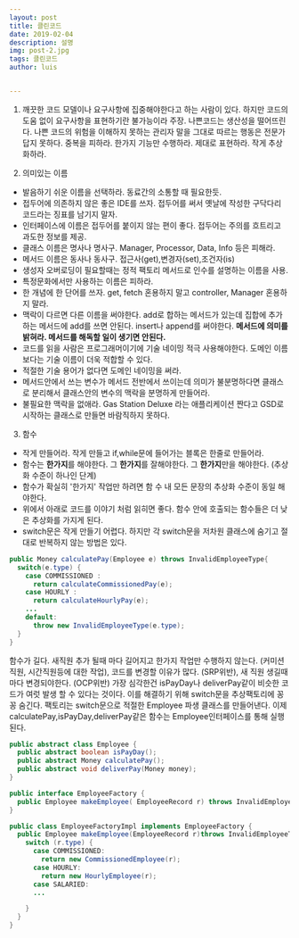 ```yaml
---
layout: post
title: 클린코드
date: 2019-02-04
description: 설명
img: post-2.jpg
tags: 클린코드
author: luis


---
```

1. 깨끗한 코드
모델이나 요구사항에 집중해야한다고 하는 사람이 있다. 하지만 코드의 도움 없이 요구사항을 표현하기란 불가능이라 주장.
나쁜코드는 생산성을 떨어뜨린다.
나쁜 코드의 위험을 이해하지 못하는 관리자 말을 그대로 따르는 행동은 전문가답지 못하다.
중복을 피하라. 한가지 기능만 수행하라. 제대로 표현하라. 작게 추상화하라.

2. 의미있는 이름
- 발음하기 쉬운 이름을 선택하라. 동료간의 소통할 때 필요한듯.
- 접두어에 의존하지 않은 좋은 IDE를 쓰자. 접두어를 써서 옛날에 작성한 구닥다리 코드라는 징표를 남기지 말자.
- 인터페이스에 이름은 접두어를 붙이지 않는 편이 좋다. 접두어는 주의를 흐트리고 과도한 정보를 제공.
- 클래스 이름은 명사나 명사구. Manager, Processor, Data, Info 등은 피해라.
- 메서드 이름은 동사나 동사구. 접근사(get),변경자(set),조건자(is)
- 생성자 오버로딩이 필요할때는 정적 팩토리 메서드로 인수를 설명하는 이름을 사용.
- 특정문화에서만 사용하는 이름은 피하라.
- 한 개념에 한 단어를 쓰자. get, fetch 혼용하지 말고 controller, Manager 혼용하지 말라.
- 맥락이 다르면 다른 이름을 써야한다. add로 합하는 메서드가 있는데 집합에 추가하는 메서드에 add를 쓰면 안된다. insert나 append를 써야한다. **메서드에 의미를 밝혀라. 메서드를 해독할 일이 생기면 안된다.**
- 코드를 읽을 사람은 프로그래머이기에 기술 네이밍 적극 사용해야한다. 도메인 이름보다는 기술 이름이 더욱 적합할 수 있다.
- 적절한 기술 용어가 없다면 도메인 네이밍을 써라.
- 메서드안에서 쓰는 변수가 메서드 전반에서 쓰이는데 의미가 불분명하다면 클래스로 분리해서 클래스안의 변수의 맥락을 분명하게 만들어라.
- 불필요한 맥락을 없애라. Gas Station Deluxe 라는 애플리케이션 짠다고 GSD로 시작하는 클래스로 만들면 바람직하지 못하다.

3. 함수
- 작게 만들어라. 작게 만들고 if,while문에 들어가는 블록은 한줄로 만들어라.
- 함수는 **한가지**를 해야한다. 그 **한가지**를 잘해야한다. 그 **한가지**만을 해야한다. (추상화 수준이 하나인 단계)
- 함수가 확실히 '한가지' 작업만 하려면 함 수 내 모든 문장의 추상화 수준이 동일 해야한다.
- 위에서 아래로 코드를 이야기 처럼 읽히면 좋다. 함수 안에 호출되는 함수들은 더 낮은 추상화를 가지게 된다.
- switch문은 작게 만들기 어렵다. 하지만 각 switch문을 저차원 클래스에 숨기고 절대로 반복하지 않는 방법은 있다.
```java
public Money calculatePay(Employee e) throws InvalidEmployeeType{
  switch(e.type) {
    case COMMISSIONED :
      return calculateCommissionedPay(e);
    case HOURLY :
      return calculateHourlyPay(e);
    ...
    default:
      throw new InvalidEmployeeType(e.type);
  }
}
```
함수가 길다. 새직원 추가 될때 마다 길어지고 한가지 작업만 수행하지 않는다. (커미션직원, 시간직원등에 대한 작업), 코드를 변경할 이유가 많다. (SRP위반), 새 직원 생길때 마다 변경되야한다. (OCP위반)
가장 심각한건 isPayDay나 deliverPay같이 비슷한 코드가 여럿 발생 할 수 있다는 것이다.
이를 해결하기 위해 switch문을 추상팩토리에 꽁꽁 숨긴다. 팩토리는 switch문으로 적절한 Employee 파생 클래스를 만들어낸다. 이제 calculatePay,isPayDay,deliverPay같은 함수는 Employee인터페이스를 통해 실행된다.

```java
public abstract class Employee {
  public abstract boolean isPayDay();
  public abstract Money calculatePay();
  public abstract void deliverPay(Money money);
}

public interface EmployeeFactory {
  public Employee makeEmployee( EmployeeRecord r) throws InvalidEmployeeType;
}

public class EmployeeFactoryImpl implements EmployeeFactory {
  public Employee makeEmployee(EmployeeRecord r)throws InvalidEmployeeType {
    switch (r.type) {
      case COMMISSIONED:
        return new CommissionedEmployee(r);
      case HOURLY:
        return new HourlyEmployee(r);
      case SALARIED:
      ...

    }
  }
}
```
